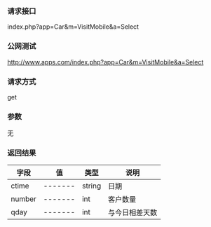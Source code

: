 ### **请求接口**
index.php?app=Car&m=VisitMobile&a=Select



### **公网测试**
http://www.apps.com/index.php?app=Car&m=VisitMobile&a=Select

### **请求方式**
get


### **参数**
无

### **返回结果**
|字段        |值          |类型    |说明        |
| ---------  |--------    |-------- |--------  |
|ctime|-------   |string   |日期  |
|number| -------     |int    |客户数量     |
|qday| -------     |int    |与今日相差天数     |
